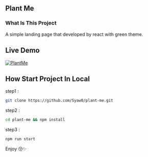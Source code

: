 ## Plant Me

### What Is This Project
A simple landing page that developed by react with green theme.
## Live Demo
  [![PlantMe](https://user-images.githubusercontent.com/78824988/177599683-5cddada6-4bf7-48f0-9e9f-cab98296e802.png)](https://plant-me-landing-page.vercel.app/)

## How Start Project In Local

step1 :

```bash
git clone https://github.com/Syaw0/plant-me.git
```

step2 :

```bash
cd plant-me && npm install
```

step3 :

```bash
npm run start
```

Enjoy 😚✨
